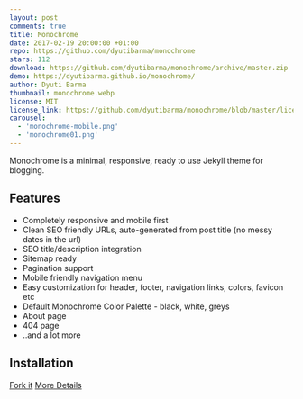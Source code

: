 ```yaml
---
layout: post
comments: true
title: Monochrome
date: 2017-02-19 20:00:00 +01:00
repo: https://github.com/dyutibarma/monochrome
stars: 112
download: https://github.com/dyutibarma/monochrome/archive/master.zip
demo: https://dyutibarma.github.io/monochrome/
author: Dyuti Barma
thumbnail: monochrome.webp
license: MIT
license_link: https://github.com/dyutibarma/monochrome/blob/master/license.md
carousel:
  - 'monochrome-mobile.png'
  - 'monochrome01.png'
---
```


Monochrome is a minimal, responsive, ready to use Jekyll theme for blogging.

## Features

* Completely responsive and mobile first
* Clean SEO friendly URLs, auto-generated from post title (no messy dates in the url)
* SEO title/description integration
* Sitemap ready
* Pagination support
* Mobile friendly navigation menu
* Easy customization for header, footer, navigation links, colors, favicon etc
* Default Monochrome Color Palette - black, white, greys
* About page
* 404 page
* ..and a lot more

## Installation

[Fork it](https://github.com/dyutibarma/monochrome)
[More Details](https://github.com/dyutibarma/monochrome)
